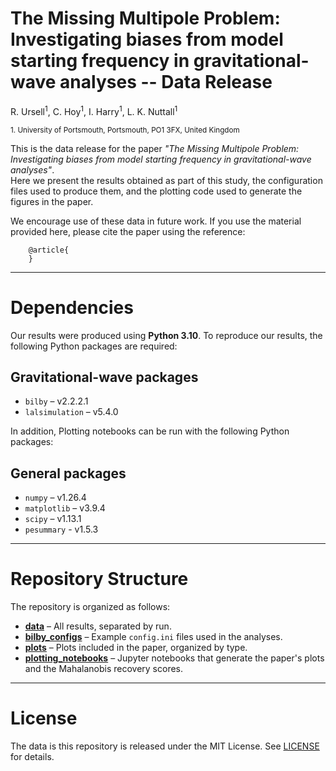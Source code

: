 # The Missing Multipole Problem: Investigating biases from model starting frequency in gravitational-wave analyses -- Data Release
R. Ursell<sup>1</sup>, C. Hoy<sup>1</sup>, I. Harry<sup>1</sup>, L. K. Nuttall<sup>1</sup>

<sub>1. University of Portsmouth, Portsmouth, PO1 3FX, United Kingdom</sub>

This is the data release for the paper _"The Missing Multipole Problem: Investigating biases from model starting frequency in gravitational-wave analyses"_.  
Here we present the results obtained as part of this study, the configuration files used to produce them, and the plotting code used to generate the figures in the paper.

We encourage use of these data in future work. If you use the material provided here, please cite the paper using the reference:

        @article{
        }

---

# Dependencies
Our results were produced using **Python 3.10**.  To reproduce our results, the following Python packages are required:

## Gravitational-wave packages
- `bilby` – v2.2.2.1
- `lalsimulation` – v5.4.0  

In addition, Plotting notebooks can be run with the following Python packages:

## General packages
- `numpy` – v1.26.4
- `matplotlib` – v3.9.4  
- `scipy` – v1.13.1
- `pesummary` - v1.5.3

---

# Repository Structure
The repository is organized as follows:

- **[data](./data)** – All results, separated by run.
- **[bilby_configs](./bilby_configs)** – Example `config.ini` files used in the analyses.
- **[plots](./plots)** – Plots included in the paper, organized by type.
- **[plotting_notebooks](./plotting_notebooks)** – Jupyter notebooks that generate the paper's plots and the Mahalanobis recovery scores.

---

# License
The data is this repository is released under the MIT License. See [LICENSE](./LICENSE) for details.
